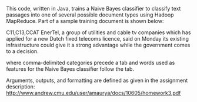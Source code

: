 This code, written in Java, trains a Naive Bayes classifier to classify text passages into one of several possible document types using Hadoop MapReduce.  Part of a sample training document is shown below:

C11,C13,CCAT	 EnerTel, a group of utilities and cable tv companies which has applied for a new Dutch fixed telecoms licence, said on Monday its existing infrastructure could give it a strong advantage while the government comes to a decision.

where comma-delimited categories precede a tab and words used as features for the Naive Bayes classifier follow the tab.

Arguments, outputs, and formatting are defined as given in the assignment description:
http://www.andrew.cmu.edu/user/amaurya/docs/10605/homework3.pdf